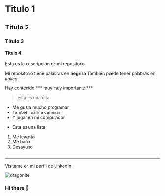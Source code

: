 # Titulo 1
## Titulo 2
### Titulo 3 
#### Titulo 4

Esta es la descripción de mi repositorio

Mi repositorio tiene palabras en **negrilla**
También puede tener palabras en *italica*

Hay contenido *** muy muy importante ***

> Esta es una cita
- Me gusta mucho programar
- También salir a caminar
- Y jugar en mi computador

+ Esta es una lista

1. Me levanto
2. Me baño
3. Desayuno

---
***

Visitame en mi perfil de [LinkedIn](https://ca.search.yahoo.com/search?fr=mcafee&type=E211CA714G0&p=linkedin+login)

![dragonite](https://i5.walmartimages.com/asr/3ef43f96-6609-4c1e-8788-91c9fd36bffd.ea1873822db4e7f8ba9c27b313f87e28.png)

### Hi there 👋

<!--
**yolfon/yolfon** is a ✨ _special_ ✨ repository because its `README.md` (this file) appears on your GitHub profile.

Here are some ideas to get you started:

- 🔭 I’m currently working on ...
- 🌱 I’m currently learning ...
- 👯 I’m looking to collaborate on ...
- 🤔 I’m looking for help with ...
- 💬 Ask me about ...
- 📫 How to reach me: ...
- 😄 Pronouns: ...
- ⚡ Fun fact: ...
-->
